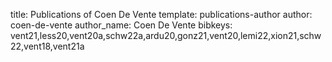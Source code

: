 title: Publications of Coen De Vente
template: publications-author
author: coen-de-vente
author_name: Coen De Vente
bibkeys: vent21,less20,vent20a,schw22a,ardu20,gonz21,vent20,lemi22,xion21,schw22,vent18,vent21a